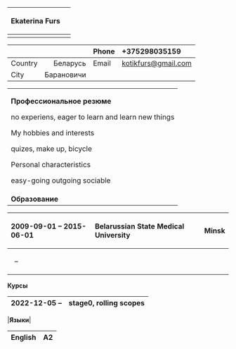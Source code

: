 ﻿|<p>**Ekaterina**  **Furs**</p><p></p>||
| :- | :- |
|||

|||Phone|+375298035159|
| :- | -: | :- | :- |
|Country|Беларусь|Email|kotikfurs@gmail.com|
|City|Барановичи||

||
| :- |
|<p>**Профессиональное резюме**</p><p>no experiens, eager to learn and learn new things</p><p>My hobbies and interests</p><p>quizes, make up, bicycle </p><p>Personal characteristics</p><p>easy-going outgoing sociable</p>|
|**Образование**|

|<p></p><p>2009-09-01 – 2015-06-01</p>|<p>**Belarussian State Medical University**</p><p></p>|Minsk|
| :- | :- | -: |
|<p></p><p>` `– </p>|<p></p><p></p>||

**Курсы**

|2022-12-05 – |stage0, rolling scopes|
| :- | -: |

|**Языки**|

|English|A2|
| :-: | :-: |



